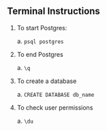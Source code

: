 
## Terminal Instructions
1. To start Postgres:

    a. `psql postgres`

2. To end Postgres
    
    a.  `\q`
    
3. To create a database

    a. `CREATE DATABASE db_name`

4. To check user permissions 
    
    a. `\du`